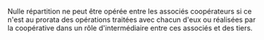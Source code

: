 Nulle répartition ne peut être opérée entre les associés coopérateurs si ce n'est au prorata des opérations traitées avec chacun d'eux ou réalisées par la coopérative dans un rôle d'intermédiaire entre ces associés et des tiers.
